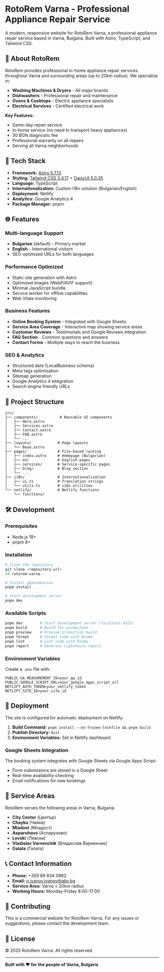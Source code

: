 # RotoRem Varna - Professional Appliance Repair Service

A modern, responsive website for RotoRem Varna, a professional appliance repair service based in Varna, Bulgaria. Built with Astro, TypeScript, and Tailwind CSS.

## 🔧 About RotoRem

RotoRem provides professional in-home appliance repair services throughout Varna and surrounding areas (up to 20km radius). We specialize in:

- **Washing Machines & Dryers** - All major brands
- **Dishwashers** - Professional repair and maintenance
- **Ovens & Cooktops** - Electric appliance specialists
- **Electrical Services** - Certified electrical work

**Key Features:**
- Same-day repair service
- In-home service (no need to transport heavy appliances)
- 30 BGN diagnostic fee
- Professional warranty on all repairs
- Serving all Varna neighborhoods

## 🚀 Tech Stack

- **Framework:** [Astro 5.7.13](https://astro.build/)
- **Styling:** [Tailwind CSS 3.4.17](https://tailwindcss.com/) + [DaisyUI 5.0.35](https://daisyui.com/)
- **Language:** TypeScript
- **Internationalization:** Custom i18n solution (Bulgarian/English)
- **Deployment:** Netlify
- **Analytics:** Google Analytics 4
- **Package Manager:** pnpm

## 🌐 Features

### Multi-language Support
- **Bulgarian** (default) - Primary market
- **English** - International visitors
- SEO-optimized URLs for both languages

### Performance Optimized
- Static site generation with Astro
- Optimized images (WebP/AVIF support)
- Minimal JavaScript bundle
- Service worker for offline capabilities
- Web Vitals monitoring

### Business Features
- **Online Booking System** - Integrated with Google Sheets
- **Service Area Coverage** - Interactive map showing service areas
- **Customer Reviews** - Testimonials and Google Reviews integration
- **FAQ Section** - Common questions and answers
- **Contact Forms** - Multiple ways to reach the business

### SEO & Analytics
- Structured data (LocalBusiness schema)
- Meta tags optimization
- Sitemap generation
- Google Analytics 4 integration
- Search engine friendly URLs

## 📁 Project Structure

```
src/
├── components/          # Reusable UI components
│   ├── Hero.astro
│   ├── Services.astro
│   ├── Contact.astro
│   ├── FAQ.astro
│   └── ...
├── layouts/            # Page layouts
│   └── Base.astro
├── pages/              # File-based routing
│   ├── index.astro     # Homepage (Bulgarian)
│   ├── en/             # English pages
│   ├── services/       # Service-specific pages
│   ├── blog/           # Blog section
│   └── ...
├── i18n/               # Internationalization
│   ├── ui.ts           # Translation strings
│   └── utils.ts        # i18n utilities
└── netlify/            # Netlify functions
    └── functions/
```

## 🛠️ Development

### Prerequisites
- Node.js 18+ 
- pnpm 8+

### Installation

```bash
# Clone the repository
git clone <repository-url>
cd rotorem-varna

# Install dependencies
pnpm install

# Start development server
pnpm dev
```

### Available Scripts

```bash
pnpm dev        # Start development server (localhost:4321)
pnpm build      # Build for production
pnpm preview    # Preview production build
pnpm format     # Format code with Biome
pnpm lint       # Lint code with Biome
pnpm report     # Generate Lighthouse report
```

### Environment Variables

Create a `.env` file with:

```env
PUBLIC_GA_MEASUREMENT_ID=your_ga_id
PUBLIC_GOOGLE_SCRIPT_URL=your_google_apps_script_url
NETLIFY_AUTH_TOKEN=your_netlify_token
NETLIFY_SITE_ID=your_site_id
```

## 🚀 Deployment

The site is configured for automatic deployment on Netlify:

1. **Build Command:** `pnpm install --no-frozen-lockfile && pnpm build`
2. **Publish Directory:** `dist`
3. **Environment Variables:** Set in Netlify dashboard

### Google Sheets Integration

The booking system integrates with Google Sheets via Google Apps Script:
- Form submissions are stored in a Google Sheet
- Real-time availability checking
- Email notifications for new bookings

## 📱 Service Areas

RotoRem serves the following areas in Varna, Bulgaria:
- **City Center** (Център)
- **Chayka** (Чайка)
- **Mladost** (Младост)
- **Asparuhovo** (Аспарухово)
- **Levski** (Левски)
- **Vladislav Varnenchik** (Владислав Варненчик)
- **Galata** (Галата)

## 📞 Contact Information

- **Phone:** +359 89 834 0982
- **Email:** n.ivanov.ivanov@abv.bg
- **Service Area:** Varna + 20km radius
- **Working Hours:** Monday-Friday 8:00-17:00

## 🤝 Contributing

This is a commercial website for RotoRem Varna. For any issues or suggestions, please contact the development team.

## 📄 License

© 2025 RotoRem Varna. All rights reserved.

---

**Built with ❤️ for the people of Varna, Bulgaria**
